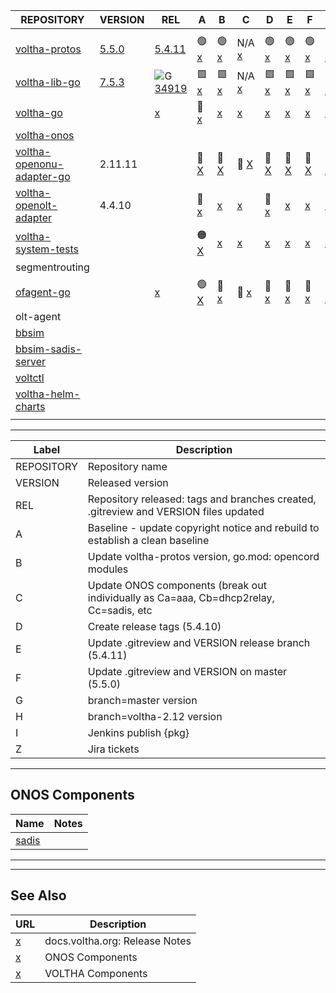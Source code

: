  | REPOSITORY | VERSION | REL | A | B | C | D | E | F | G | H | I | Z | 
 | ---------- | ------- | --- | - | - | - | - | - | - | - | - | - | - |
| <img width=800/> | | | | | | | | | | | | | |
 |  [voltha-protos](https://gerrit.opencord.org/plugins/gitiles/voltha-protos/+/refs/heads/voltha-2.12) |  [5.5.0](https://gerrit.opencord.org/plugins/gitiles/voltha-protos/+/refs/heads/master/VERSION) |  [5.4.11](https://gerrit.opencord.org/plugins/gitiles/voltha-protos/+/refs/heads/voltha-2.12/VERSION)            |  :green_circle: [x](voltha-protos/A.md)        |  :green_circle: [x](voltha-protos/B.md)       |  N/A            [x](voltha-protos/C.md)       |  :green_circle: [x](voltha-protos/D.md)       |  :green_circle: [x](voltha-protos/E.md)       |  :green_circle: [x](voltha-protos/F.md)       |  :green_circle: [x](voltha-protos/G.md)       |  :green_circle: [x](voltha-protos/H.md)       |                                               |                                                          | 
 |  [voltha-lib-go](https://gerrit.opencord.org/plugins/gitiles/voltha-lib-go)                          |  [7.5.3](https://gerrit.opencord.org/plugins/gitiles/voltha-lib-go/+/refs/tags/v7.5.3)          |  ![G](https://placehold.co/15x15/c5f015/c5f015.png) [34919](https://gerrit.opencord.org/c/voltha-lib-go/+/34919) |  :green_square: [x](voltha-lib-go/A.md)        |  :green_square: [x](voltha-lib-go/B.md)       |  N/A            [x](voltha-lib-go/C.md)       |  :green_square: [x](voltha-lib-go/D.md)       |  :green_square: [x](voltha-lib-go/E.md)       |  :green_square: [x](voltha-lib-go/F.md)       |  :green_square: [x](voltha-lib-go/G.md)       |  :green_square: [x](voltha-lib-go/H.md)       |                                               |                                                          | 
 |  [voltha-go](https://gerrit.opencord.org/plugins/gitiles/voltha-go)                                  |                                                                                                 |  [x](voltha-go/A.md)                                                                                             |  :hammer: [x](voltha-go/A.md)                  |  [x](voltha-go/B.md)                          |  [x](voltha-go/C.md)                          |  [x](voltha-go/D.md)                          |  [x](voltha-go/E.md)                          |  [x](voltha-go/F.md)                          |  [x](voltha-go/G.md)                          |  [x](voltha-go/H.md)                          |                                               |  [x](voltha-go/Z.md)                                     | 
 |  [voltha-onos](https://gerrit.opencord.org/plugins/gitiles/voltha-onos)                              |                                                                                                 |                                                                                                                  |                                                |                                               |                                               |                                               |                                               |                                               |                                               |                                               |                                               |                                                          | 
 |  [voltha-openonu-adapter-go](https://gerrit.opencord.org/plugins/gitiles/voltha-openonu-adapter-go)  |  2.11.11                                                                                        |                                                                                                                  |  :hammer: [X](voltha-openonu-adapter-go/A.md)  |  :hammer: [X](voltha-openonu-adapter-go/B.md) |  :hammer: [X](voltha-openonu-adapter-go/C.md) |  :hammer: [X](voltha-openonu-adapter-go/D.md) |  :hammer: [X](voltha-openonu-adapter-go/E.md) |  :hammer: [X](voltha-openonu-adapter-go/F.md) |  :hammer: [X](voltha-openonu-adapter-go/G.md) |  :hammer: [X](voltha-openonu-adapter-go/H.md) |  :hammer: [X](voltha-openonu-adapter-go/A.md) |                                                          | 
 |  [voltha-openolt-adapter](https://gerrit.opencord.org/plugins/gitiles/voltha-openolt-adapter)        |  4.4.10                                                                                         |                                                                                                                  |  :hammer: [x](voltha-openolt-adapter/A.md)     |  [x](voltha-openolt-adapter/B.md)             |  [x](voltha-openolt-adapter/C.md)             |  :hammer: [x](voltha-openolt-adapter/D.md)    |  [x](voltha-openolt-adapter/D.md)             |  [x](voltha-openolt-adapter/F.md)             |  [x](voltha-openolt-adapter/G.md)             |  [x](voltha-openolt-adapter/H.md)             |                                               |  [x](voltha-openolt-adapter/Z.md)                        | 
 |  [voltha-system-tests](https://gerrit.opencord.org/plugins/gitiles/voltha-system-tests)              |                                                                                                 |                                                                                                                  |  :orange_circle: [X](voltha-system-tests/A.md) |  [x](voltha-system-tests/B.md)                |  [x](voltha-system-tests/C.md)                |  [x](voltha-system-tests/D.md)                |  [x](voltha-system-tests/E.md)                |  [x](voltha-system-tests/F.md)                |  [x](voltha-system-tests/G.md)                |  [x](voltha-system-tests/H.md)                |                                               |  [x](voltha-system-tests/Z.md)                           | 
 |  segmentrouting                                                                                      |                                                                                                 |                                                                                                                  |                                                |                                               |                                               |                                               |                                               |                                               |                                               |                                               |                                               |                                                          | 
 |  [ofagent-go](https://gerrit.opencord.org/plugins/gitiles/ofagent-go)                                |                                                                                                 |  [x](ofagent-go/A.md)                                                                                            |  :green_circle: [X](ofagent-go/A.md)           |  :hammer:       [x](ofagent-go/B.md)          |  :hammer:       [x](ofagent-go/C.md)          |  :hammer:       [x](ofagent-go/D.md)          |  :hammer:       [x](ofagent-go/E.md)          |  :hammer:       [x](ofagent-go/F.md)          |  :hammer:       [x](ofagent-go/G.md)          |  :hammer:       [x](ofagent-go/H.md)          |  :hammer:       [x](ofagent-go/I.md)          |  :hammer:       [x](ofagent-go/Z.md)                     | 
 |  olt-agent                                                                                           |                                                                                                 |                                                                                                                  |                                                |                                               |                                               |                                               |                                               |                                               |                                               |                                               |                                               |                                                          | 
 |  [bbsim](https://gerrit.opencord.org/plugins/gitiles/bbsim)                                          |                                                                                                 |                                                                                                                  |                                                |                                               |                                               |                                               |                                               |                                               |                                               |                                               |                                               |                                                          | 
 |  [bbsim-sadis-server](https://gerrit.opencord.org/plugins/gitiles/bbsim-sadis-server)                |                                                                                                 |                                                                                                                  |                                                |                                               |                                               |                                               |                                               |                                               |                                               |                                               |                                               |                                                          | 
 |  [voltctl](https://gerrit.opencord.org/plugins/gitiles/voltctl)                                      |                                                                                                 |                                                                                                                  |                                                |                                               |                                               |                                               |                                               |                                               |                                               |                                               |                                               |                                                          | 
 |  [voltha-helm-charts](https://gerrit.opencord.org/plugins/gitiles/voltha-helm-charts)                |                                                                                                 |                                                                                                                  |                                                |                                               |                                               |                                               |                                               |                                               |                                               |                                               |                                               |  :new: [5259](https://jira.opencord.org/browse/VOL-5259) | 
 |                                                                                                      |                                                                                                 |                                                                                                                  |                                                |                                               |                                               |                                               |                                               |                                               |                                               |                                               |                                               |                                                          | 




---

| Label | Description |
| ----- | ----------- |
 |  REPOSITORY | Repository name                                                                         | 
 |  VERSION    | Released version                                                                        | 
 |  REL        | Repository released: tags and branches created, .gitreview and VERSION files updated    | 
 |  A          | Baseline - update copyright notice and rebuild to establish a clean baseline            | 
 |  B          | Update voltha-protos version, go.mod: opencord modules                                  | 
 |  C          | Update ONOS components (break out individually as Ca=aaa, Cb=dhcp2relay, Cc=sadis, etc  | 
 |  D          | Create release tags (5.4.10)                                                            | 
 |  E          | Update .gitreview and VERSION release branch (5.4.11)                                   | 
 |  F          | Update .gitreview and VERSION on master (5.5.0)                                         | 
 |  G          | branch=master version                                                                   | 
 |  H          | branch=voltha-2.12 version                                                              | 
 |  I          | Jenkins publish {pkg}                                                                   | 
 |  Z          | Jira tickets                                                                            | 

---
ONOS Components
---------------

| Name | Notes |
| ---- | ----- |
| [sadis](https://jenkins.opencord.org/job/maven-publish_sadis/107/consoleText) | |6
---
---

## See Also

| URL | Description |
| --- | ----------- |
| [x](https://docs.voltha.org) | docs.voltha.org: Release Notes |
| [x](https://docs.voltha.org/master/release_notes/voltha_2.12.html#onos-components) | ONOS Components |
| [x](https://docs.voltha.org/master/release_notes/voltha_2.12.html#voltha-components) | VOLTHA Components |
